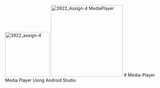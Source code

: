 <img width="145" alt="3922_assign-4" src="https://user-images.githubusercontent.com/80088403/201665958-974d9698-0857-47f5-ae40-3aebfedabccc.png">
<img width="233" alt="3922_Assign-4 MediaPlayer" src="https://user-images.githubusercontent.com/80088403/201665969-a31fc9de-6096-42d9-8a33-61a7118778b4.png">
# Media-Player
Media Player Using Android Studio
